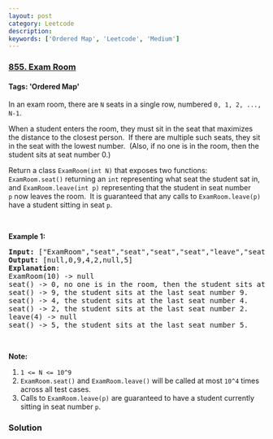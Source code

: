 ```yaml
---
layout: post
category: Leetcode
description: 
keywords: ['Ordered Map', 'Leetcode', 'Medium']
---
```

### [855. Exam Room](https://leetcode.com/problems/exam-room)

#### Tags: 'Ordered Map'

<div class="content__u3I1 question-content__JfgR"><div><p>In an exam room, there are <code>N</code> seats in a single row, numbered <code>0, 1, 2, ..., N-1</code>.</p>
<p>When a student enters the room, they must sit in the seat that maximizes the distance to the closest person.  If there are multiple such seats, they sit in the seat with the lowest number.  (Also, if no one is in the room, then the student sits at seat number 0.)</p>
<p>Return a class <code>ExamRoom(int N)</code> that exposes two functions: <code>ExamRoom.seat()</code> returning an <code>int</code> representing what seat the student sat in, and <code>ExamRoom.leave(int p)</code> representing that the student in seat number <code>p</code> now leaves the room.  It is guaranteed that any calls to <code>ExamRoom.leave(p)</code> have a student sitting in seat <code>p</code>.</p>
<p> </p>
<p><strong>Example 1:</strong></p>
<pre><strong>Input: </strong><span id="example-input-1-1">["ExamRoom","seat","seat","seat","seat","leave","seat"]</span>, <span id="example-input-1-2">[[10],[],[],[],[],[4],[]]</span>
<strong>Output: </strong><span id="example-output-1">[null,0,9,4,2,null,5]</span>
<span><strong>Explanation</strong>:
ExamRoom(10) -&gt; null
seat() -&gt; 0, no one is in the room, then the student sits at seat number 0.
seat() -&gt; 9, the student sits at the last seat number 9.
seat() -&gt; 4, the student sits at the last seat number 4.
seat() -&gt; 2, the student sits at the last seat number 2.
leave(4) -&gt; null
seat() -&gt; 5, the student sits at the last seat number 5.</span>
</pre>
<p><span>​​​​​​​</span></p>
<p><strong>Note:</strong></p>
<ol>
<li><code>1 &lt;= N &lt;= 10^9</code></li>
<li><code>ExamRoom.seat()</code> and <code>ExamRoom.leave()</code> will be called at most <code>10^4</code> times across all test cases.</li>
<li>Calls to <code>ExamRoom.leave(p)</code> are guaranteed to have a student currently sitting in seat number <code>p</code>.</li>
</ol>
</div></div>

### Solution
